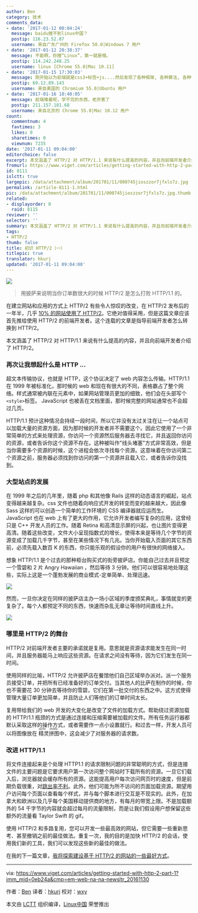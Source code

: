 ```yaml
---
author: Ben
category: 技术
comments_data:
- date: '2017-01-12 00:04:24'
  message: baidu搜不到linux中国？
  postip: 116.23.52.87
  username: 来自广东广州的 Firefox 50.0|Windows 7 用户
- date: '2017-01-12 20:38:37'
  message: 不能啊，你搜“Linux”，第一就是哦。
  postip: 114.242.248.25
  username: linux [Chrome 55.0|Mac 10.11]
- date: '2017-01-15 17:30:03'
  message: 刚开始以为前端就是css3+标签+js....然后发现了各种框架, 各种算法, 各种协议, 各种操作系统....根本学不完啊魂淡
  postip: 69.12.89.143
  username: 来自美国的 Chromium 55.0|Ubuntu 用户
- date: '2017-01-16 10:40:05'
  message: 前端难着呢，学不完的东西，老厉害了
  postip: 211.157.181.68
  username: 来自北京的 Chrome 55.0|Mac 10.12 用户
count:
  commentnum: 4
  favtimes: 3
  likes: 0
  sharetimes: 0
  viewnum: 7235
date: '2017-01-11 09:04:00'
editorchoice: false
excerpt: 本文涵盖了 HTTP/2 对 HTTP/1.1 来说有什么提高的内容，并且向前端开发者介绍了 HTTP/2。
fromurl: https://www.viget.com/articles/getting-started-with-http-2-part-1
id: 8111
islctt: true
largepic: /data/attachment/album/201701/11/000745jioszzor7jfxls7z.jpg
permalink: /article-8111-1.html
pic: /data/attachment/album/201701/11/000745jioszzor7jfxls7z.jpg.thumb.jpg
related:
- displayorder: 0
  raid: 8115
reviewer: ''
selector: ''
summary: 本文涵盖了 HTTP/2 对 HTTP/1.1 来说有什么提高的内容，并且向前端开发者介绍了 HTTP/2。
tags:
- HTTP/2
thumb: false
title: 初识 HTTP/2（一）
titlepic: true
translator: hkurj
updated: '2017-01-11 09:04:00'
---
```


![](/data/attachment/album/201701/11/000745jioszzor7jfxls7z.jpg)



> 
> 用披萨来说明当你订单数很大的时候 HTTP/2 是怎么打败 HTTP/1.1 的。
> 
> 
> 


在建立网站和应用的方式上 HTTP/2 有些令人惊叹的改变，在 HTTP/2 发布后的一年半，几乎 [10% 的网站使用了 HTTP/2](https://w3techs.com/technologies/details/ce-http2/all/all)。它绝对值得采用，但是这篇文章应该首先推给使用 HTTP/2 的前端开发者。这个连载的文章是指导前端开发者怎么转换到 HTTP/2。


本文涵盖了 HTTP/2 对 HTTP/1.1 来说有什么提高的内容，并且向前端开发者介绍了 HTTP/2。


### 再次让我想起什么是 HTTP ...


超文本传输协议，也就是 HTTP，这个协议决定了 web 内容怎么传输。HTTP/1.1 在 1999 年被标准化，那时候的 web 和现在有很大的不同，表格霸占了整个网络。样式通常被内联在元素中，如果网站管理员更加的细致，他们会在头部写个 `<style>`标签。 JavaScript 也被丢在文档里面，那时候完整的网站通常也不会超过几页。


HTTP/1.1 预计这种情况会持续一段时间，所以它并没有太过关注在让一个站点可以加载大量的资源方面，因为那时候的开发者并不需要这个。因此它使用了一个非常简单的方式来处理资源，你访问一个资源然后服务器去寻找它，并且返回你访问的资源，或者告诉你这个资源不存在。这种被叫作"线头堵塞"方式非常高效，但是当你需要多个资源的时候，这个进程会依次寻找每个资源。这意味着在你访问第二个资源之前，服务器必须找到你访问的第一个资源并且载入它，或者告诉你没找到。


### 大型站点的发展


在 1999 年之后的几年里，随着 php 和其他像 Rails 这样的动态语言的崛起，站点变得越来越复杂。css 文件也随着向响应式开发的转变而变的越来越大，因此像 Sass 这样的可以创造一个简单的工作环境的 CSS 编译器就应运而生。 JavaScript 也在 web 上有了更大的作用，它允许开发者编写复杂的应用，这曾经只是 C++ 开发人员的工作。随着 Retina 和高清显示屏的兴起，也让图片变得更高清。随着这些改变，文件大小呈现指数式的增长，使得本来是等待几个字节的资源变成了加载几千字节，甚至在某些情况下有几兆。当你开始载入页面的其它东西前，必须先载入数百 K 的东西，你只能乐观的假设你的用户有很快的网络接入。


想象 HTTP/1.1 是个过去的那种柜台购买式的街旁披萨店。你能自己过去并且预定一个雪碧和 2 片 Angry Hawaiian ，然后等待 3 分钟。他们可以很容易地处理这些，实际上这是一个蓬勃发展的商业模式-定单简单、处理迅速。


![](/data/attachment/album/201701/11/000828grppttiitit5pl6k.png)


然而，一旦你决定在同样的披萨店主办一场小区域的季度颁奖典礼，事情就变的更复杂了。每个人都预定不同的东西，快速而杂乱无章让等待时间直线上升。


![](/data/attachment/album/201701/11/000829bcyrpckr0d0646ap.png)


### 哪里是 HTTP/2 的舞台


HTTP/2 对前端开发者主要的承诺就是复用。意思就是资源请求能发生在同一时间，并且服务器能马上响应这些资源。在请求之间没有等待，因为它们发生在同一时间。


使用同样的比喻，HTTP/2 允许披萨店在餐馆他们自己区域举办派对。派一个服务员接受订单，并把所有已经准备好的订单交付。当其他人的比萨在制作的时候，你也不需要花 30 分钟去等待你的雪碧，它们在第一批交付的东西之中。这方式使得管理大量订单更加简单，并且防止人们等他们的订单时间太长。


复用带给我们的 web 开发的大变化是改变了文件的加载方式。帮助绕过资源加载的 HTTP/1.1 瓶颈的方式是通过连接和压缩需要被加载的文件。所有任务运行器都默认采取这样的操作方式，或者需要作一点小设置就行。和过去一样，开发人员可以将图像放在<ruby> 精灵拼图 <rp>  （ </rp> <rt>  sprite sheets </rt> <rp>  ） </rp></ruby>中，这会减少了对服务器的请求数。


### 改进 HTTP/1.1


将文件连接起来是个处理 HTTP1.1 的请求限制问题的非常聪明的方式，但是连接文件的主要问题是它要求用户第一次访问整个网站时下载所有的资源。一旦它们载入后，浏览器就会缓存所有的资源。这能提高用户每次访问网页时的速度，但是前期负载很重，对[跳出率不利](https://blog.kissmetrics.com/speed-is-a-killer/)。此外，他们可能为所不访问的页面加载资源。期望用户访问每个页面以查看每个样式，并与每个脚本进行交互是不现实的。此外，在加拿大和欧洲以及几乎每个美国移动提供商的地方，有每月的带宽上限。不是加载额外的 54 千字节的内容就会超过每月的流量限制，而是让我们假设用户想保留这些额外的流量看 Taylor Swift 的 gif。


使用 HTTP/2 和多路复用，您可以开发一些最高效的网站，但它需要一些重新思考、甚至​​撤销之前的最佳做法。重复一次，我的目的是加快 HTTP/2 的会话，使用我们新的工具，我们可以发现这些新的最佳的做法。


在我的下一篇文章，[我将探索建设基于 HTTP/2 的网站的一些最好方式](https://www.viget.com/articles/getting-started-with-http-2-part-2)。




---


via: <https://www.viget.com/articles/getting-started-with-http-2-part-1?imm_mid=0eb24a&cmp=em-web-na-na-newsltr_20161130>


作者：[Ben](https://www.viget.com/about/team/btinsley) 译者：[hkurj](https://github.com/hkurj) 校对：[wxy](https://github.com/wxy)


本文由 [LCTT](https://github.com/LCTT/TranslateProject) 组织编译，[Linux中国](https://linux.cn/) 荣誉推出